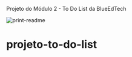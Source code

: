 Projeto do Módulo 2 - To Do List da BlueEdTech


![print-readme](https://user-images.githubusercontent.com/106101973/179067871-e9b56bc2-1531-463a-baf5-f61fd03d10a2.png)


# projeto-to-do-list
